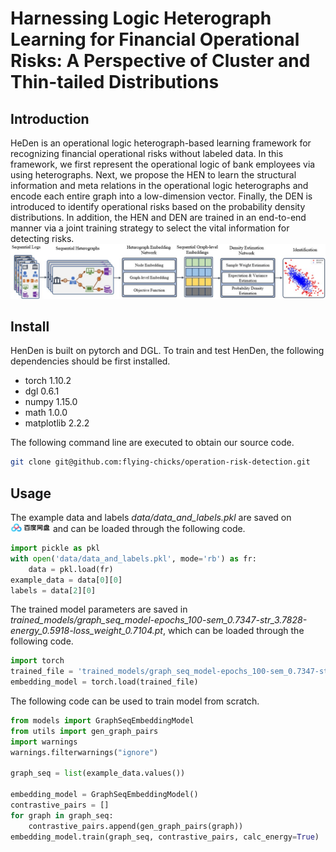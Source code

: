 # Harnessing Logic Heterograph Learning for Financial Operational Risks: A Perspective of Cluster and Thin-tailed Distributions
## Introduction
HeDen is an operational logic heterograph-based learning framework for recognizing financial operational risks without labeled data. In this framework, we first represent the operational logic of bank employees via using heterographs. Next, we propose the HEN to learn the structural information and meta relations in the operational logic heterographs and encode each entire graph into a low-dimension vector. Finally, the DEN is introduced to identify operational risks based on the probability density distributions. In addition, the HEN and DEN are trained in an end-to-end manner via a joint training strategy to select the vital information for detecting risks.
![image](./images/main_framework_10.jpeg)
## Install
HenDen is built on pytorch and DGL. To train and test
HenDen, the following dependencies should be first installed.
+ torch  1.10.2
+ dgl 0.6.1
+ numpy 1.15.0
+ math 1.0.0
+ matplotlib 2.2.2

The following command line are executed to obtain our source code.

```bash
git clone git@github.com:flying-chicks/operation-risk-detection.git
```

## Usage
The example data and labels *data/data_and_labels.pkl* are saved on <a href='链接：https://pan.baidu.com/s/1G8P6IAlVaVINVOQ5iWctyQ?pwd=zov3'><img height="15" src="./images/baidu_icon.jpeg"/></a> 
and can be loaded through the following code.

```python
import pickle as pkl
with open('data/data_and_labels.pkl', mode='rb') as fr:
    data = pkl.load(fr)
example_data = data[0][0]
labels = data[2][0]
```
The trained model parameters are saved in *trained_models/graph_seq_model-epochs_100-sem_0.7347-str_3.7828-energy_0.5918-loss_weight_0.7104.pt*,
which can be loaded through the following code.
```python
import torch
trained_file = 'trained_models/graph_seq_model-epochs_100-sem_0.7347-str_3.7828-energy_0.5918-loss_weight_0.7104.pt'
embedding_model = torch.load(trained_file)
```

The following code can be used to train model from scratch.
```python
from models import GraphSeqEmbeddingModel
from utils import gen_graph_pairs
import warnings
warnings.filterwarnings("ignore")

graph_seq = list(example_data.values())

embedding_model = GraphSeqEmbeddingModel()
contrastive_pairs = []
for graph in graph_seq:
    contrastive_pairs.append(gen_graph_pairs(graph))
embedding_model.train(graph_seq, contrastive_pairs, calc_energy=True)
```
